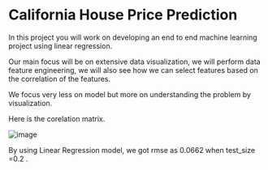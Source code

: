 # California House Price Prediction

In this project you will work on developing an end to end machine learning project using linear regression.

Our main focus will be on extensive data visualization, we will perform data feature engineering, we will also see how we can select features based on the correlation of the features.

We focus very less on model but more on understanding the problem by visualization.

Here is the corelation matrix.

![image](https://github.com/Hrushi-E/Boston-House-Price-Prediction/assets/122773291/07e5da9e-a36d-46b3-b11a-0fb73162d86e)

By using Linear Regression model, we got rmse as 0.0662 when test_size =0.2 .
